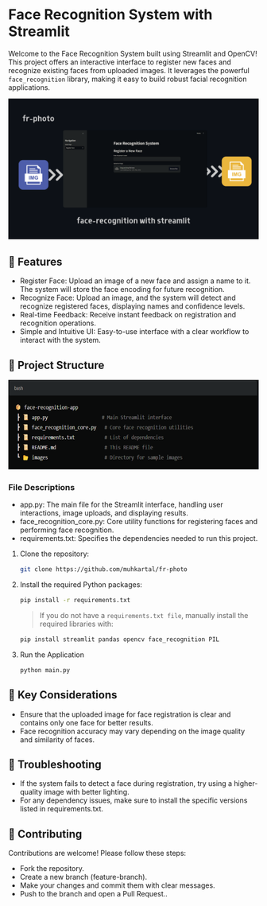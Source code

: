 # Face Recognition System with Streamlit

Welcome to the Face Recognition System built using Streamlit and OpenCV! This project offers an interactive interface to register new faces and recognize existing faces from uploaded images. It leverages the powerful `face_recognition` library, making it easy to build robust facial recognition applications.

![alt text](images/main.png)

## 📄 Features

- Register Face: Upload an image of a new face and assign a name to it. The system will store the face encoding for future recognition.
- Recognize Face: Upload an image, and the system will detect and recognize registered faces, displaying names and confidence levels.
- Real-time Feedback: Receive instant feedback on registration and recognition operations.
- Simple and Intuitive UI: Easy-to-use interface with a clear workflow to interact with the system.

## 📂 Project Structure

<p align="center">  
<img src="images/image.png" alt="alt text" width="600" height="180" />
</p>

### File Descriptions

- app.py: The main file for the Streamlit interface, handling user interactions, image uploads, and displaying results.
- face_recognition_core.py: Core utility functions for registering faces and performing face recognition.
- requirements.txt: Specifies the dependencies needed to run this project.

1. Clone the repository:
   ```sh
   git clone https://github.com/muhkartal/fr-photo
   ```
2. Install the required Python packages:

   ```sh
   pip install -r requirements.txt
   ```

   > If you do not have a `requirements.txt file`, manually install the required libraries with:

   ```sh
   pip install streamlit pandas opencv face_recognition PIL
   ```

3. Run the Application
   ```sh
   python main.py
   ```

## 🔑 Key Considerations

- Ensure that the uploaded image for face registration is clear and contains only one face for better results.
- Face recognition accuracy may vary depending on the image quality and similarity of faces.

## 🐞 Troubleshooting

- If the system fails to detect a face during registration, try using a higher-quality image with better lighting.
- For any dependency issues, make sure to install the specific versions listed in requirements.txt.

## 🤝 Contributing

Contributions are welcome! Please follow these steps:

- Fork the repository.
- Create a new branch (feature-branch).
- Make your changes and commit them with clear messages.
- Push to the branch and open a Pull Request..
